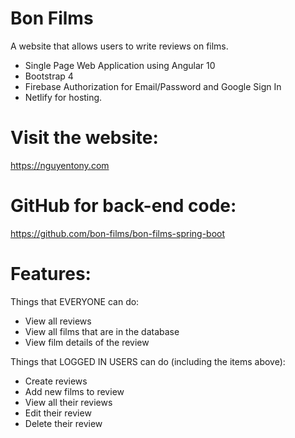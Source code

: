 # Bon Films

A website that allows users to write reviews on films.

- Single Page Web Application using Angular 10
- Bootstrap 4
- Firebase Authorization for Email/Password and Google Sign In
- Netlify for hosting.

# Visit the website:

https://nguyentony.com

# GitHub for back-end code:

https://github.com/bon-films/bon-films-spring-boot

# Features:

Things that EVERYONE can do:
- View all reviews
- View all films that are in the database
- View film details of the review

Things that LOGGED IN USERS can do (including the items above): 
- Create reviews
- Add new films to review
- View all their reviews
- Edit their review
- Delete their review

